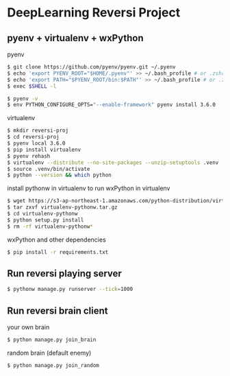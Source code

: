 DeepLearning Reversi Project
============================

## pyenv + virtualenv + wxPython

pyenv

```sh
$ git clone https://github.com/pyenv/pyenv.git ~/.pyenv
$ echo 'export PYENV_ROOT="$HOME/.pyenv"' >> ~/.bash_profile # or .zshrc
$ echo 'export PATH="$PYENV_ROOT/bin:$PATH"' >> ~/.bash_profile # or .zshrc
$ exec $SHELL -l

$ pyenv -v
$ env PYTHON_CONFIGURE_OPTS="--enable-framework" pyenv install 3.6.0
```

virtualenv

```sh
$ mkdir reversi-proj
$ cd reversi-proj
$ pyenv local 3.6.0
$ pip install virtualenv
$ pyenv rehash
$ virtualenv --distribute --no-site-packages --unzip-setuptools .venv
$ source .venv/bin/activate
$ python --version && which python
```

install pythonw in virtualenv to run wxPython in virtualenv

```sh
$ wget https://s3-ap-northeast-1.amazonaws.com/python-distribution/virtualenv-pythonw.tar.gz
$ tar zxvf virtualenv-pythonw.tar.gz
$ cd virtualenv-pythonw
$ python setup.py install
$ rm -rf virtualenv-pythonw*
```

wxPython and other dependencies

```sh
$ pip install -r requirements.txt
```

<!-- ## PyQt in virtualenv

Intall Qt packages (14GiB on Disk) from `dependencies/setup-qt-mac-x64-3.0.5-online.app`. This takes about over 10min.
When installer asks you directory to put packages, please enter following path.
> /Users/{your_name}/{path-to-project}/reversi-proj/dependencies/Qt

And after this, run installation shell scripts

```sh
# install PyQt5
$ cd dependencies
$ chmod a+x ./sip.sh && sh ./sip.sh
$ chmod a+x ./pyqt5.sh && sh ./pyqt5.sh
``` -->

## Run reversi playing server

```sh
$ pythonw manage.py runserver --tick=1000
```

## Run reversi brain client

your own brain

```sh
$ python manage.py join_brain
```

random brain (default enemy)

```sh
$ python manage.py join_random
```

